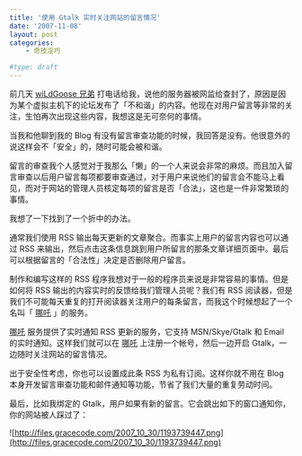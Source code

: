 ```yaml
---
title: '使用 Gtalk 实时关注网站的留言情况'
date: '2007-11-08'
layout: post
categories:
    - 奇技淫巧

#type: draft
---
```


前几天  [wiLdGoose 兄弟](http://www.xuchao.cn) 打电话给我，说他的服务器被网监给查封了，原因是因为某个虚拟主机下的论坛发布了「不和谐」的内容。他现在对用户留言等非常的关注，生怕再次出现这些内容，我想这是无可奈何的事情。

当我和他聊到我的 Blog 有没有留言审查功能的时候，我回答是没有。他很意外的说这样会不「安全」的，随时可能会被和谐。

留言的审查我个人感觉对于我那么「懒」的一个人来说会非常的麻烦。而且加入留言审查以后用户留言每项都要审查通过，对于用户来说他们的留言会不能马上看见，而对于网站的管理人员核定每项的留言是否「合法」，这也是一件非常繁琐的事情。

我想了一下找到了一个折中的办法。

通常我们使用 RSS 输出每天更新的文章聚合。而事实上用户的留言内容也可以通过 RSS 来输出，然后点击这条信息跳到用户所留言的那条文章详细页面中。最后可以根据留言的「合法性」决定是否删除用户留言。

制作和编写这样的 RSS 程序我想对于一般的程序员来说是非常容易的事情。但是如何将 RSS 输出的内容实时的反馈给我们管理人员呢？我们有 RSS 阅读器，但是我们不可能每天重复的打开阅读器关注用户的每条留言，而我这个时候想起了一个名叫「 [哪吒](http://www.anothr.com) 」的服务。

 [哪吒](http://inezha.com/)  服务提供了实时通知 RSS 更新的服务，它支持 MSN/Skye/Gtalk 和 Email 的实时通知。这样我们就可以在  [哪吒](http://www.anothr.com)  上注册一个帐号，然后一边开启 Gtalk，一边随时关注网站的留言情况。

出于安全性考虑，你也可以设置成此条 RSS 为私有订阅。这样你就不用在 Blog 本身开发留言审查功能和邮件通知等功能，节省了我们大量的重复劳动时间。

最后，比如我绑定的 Gtalk，用户如果有新的留言。它会跳出如下的窗口通知你，你的网站被人踩过了：

![http://files.gracecode.com/2007_10_30/1193739447.png](http://files.gracecode.com/2007_10_30/1193739447.png)
